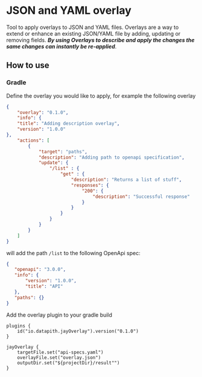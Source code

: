 # JSON and YAML overlay

Tool to apply overlays to JSON and YAML files. Overlays are a way to extend or enhance an existing JSON/YAML file by adding, updating or removing fields. _**By using Overlays to describe and apply the changes the same changes can instantly be re-applied**_.
 
## How to use

### Gradle
  
Define the overlay you would like to apply, for example the following overlay

```json
{
    "overlay": "0.1.0",
    "info": {
    "title": "Adding description overlay",
    "version": "1.0.0"
},
    "actions": [
        {
            "target": "paths",
            "description": "Adding path to openapi specification",
            "update": {
                "/list" : {
                    "get" : {
                        "description": "Returns a list of stuff",             
                        "responses": {
                            "200": {
                                "description": "Successful response"                                
                            }
                        }
                    }
                }
            }
        }    
    ]
}
```

will add the path `/list` to the following OpenApi spec:

```json
{
   "openapi": "3.0.0",
   "info": {
       "version": "1.0.0",
       "title": "API"
   },
   "paths": {}
}           
```
Add the overlay plugin to your gradle build

```
plugins {
    id("io.datapith.jayOverlay").version("0.1.0")
}

jayOverlay {
    targetFile.set("api-specs.yaml")
    overlayFile.set("overlay.json")
    outputDir.set("${projectDir}/result"")
}
```
